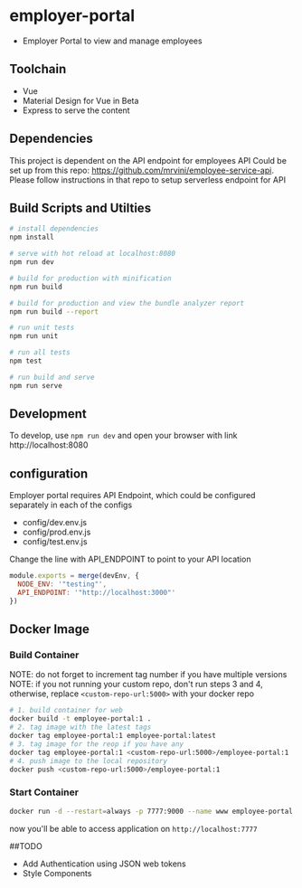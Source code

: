 # employer-portal

- Employer Portal to view and manage employees

## Toolchain
- Vue
- Material Design for Vue in Beta
- Express to serve the content

## Dependencies
This project is dependent on the API endpoint for employees
API Could be set up from this repo: https://github.com/mrvini/employee-service-api. Please follow instructions in that repo to setup serverless endpoint for API


## Build Scripts and Utilties

``` bash
# install dependencies
npm install

# serve with hot reload at localhost:8080
npm run dev

# build for production with minification
npm run build

# build for production and view the bundle analyzer report
npm run build --report

# run unit tests
npm run unit

# run all tests
npm test

# run build and serve
npm run serve
```

## Development

To develop, use ```npm run dev``` and open your browser with link http://localhost:8080

## configuration
Employer portal requires API Endpoint, which could be configured separately in each of the configs
- config/dev.env.js
- config/prod.env.js
- config/test.env.js

Change the line with API_ENDPOINT to point to your API location
```javascript
module.exports = merge(devEnv, {
  NODE_ENV: '"testing"',
  API_ENDPOINT: '"http://localhost:3000"'
})
```

## Docker Image

### Build Container
NOTE: do not forget to increment tag number if you have multiple versions
NOTE: if you not running your custom repo, don't run steps 3 and 4, otherwise, replace  ```<custom-repo-url:5000>``` with your docker repo
``` bash
# 1. build container for web
docker build -t employee-portal:1 .
# 2. tag image with the latest tags
docker tag employee-portal:1 employee-portal:latest
# 3. tag image for the reop if you have any
docker tag employee-portal:1 <custom-repo-url:5000>/employee-portal:1
# 4. push image to the local repository
docker push <custom-repo-url:5000>/employee-portal:1
```
### Start Container
``` bash
docker run -d --restart=always -p 7777:9000 --name www employee-portal
```
now you'll be able to access application on ```http://localhost:7777```

##TODO

- Add Authentication using JSON web tokens
- Style Components
